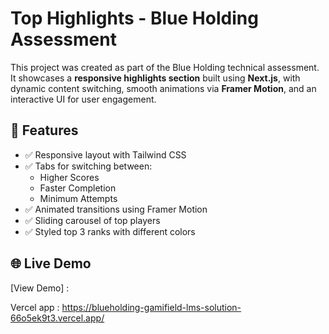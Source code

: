 # Top Highlights - Blue Holding Assessment

This project was created as part of the Blue Holding technical assessment. It showcases a **responsive highlights section** built using **Next.js**, with dynamic content switching, smooth animations via **Framer Motion**, and an interactive UI for user engagement.

## 🚀 Features

- ✅ Responsive layout with Tailwind CSS
- ✅ Tabs for switching between:  
  - Higher Scores  
  - Faster Completion  
  - Minimum Attempts  
- ✅ Animated transitions using Framer Motion
- ✅ Sliding carousel of top players
- ✅ Styled top 3 ranks with different colors


## 🌐 Live Demo

 [View Demo] : 

Vercel app : https://blueholding-gamifield-lms-solution-66o5ek9t3.vercel.app/
